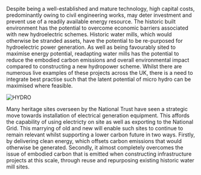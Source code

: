 
Despite being a well-established and mature technology, high capital costs, predominantly owing to civil engineering works, may deter investment and prevent use of a readily available energy resource. The historic built environment has the potential to overcome economic barriers associated with new hydroelectric schemes. Historic water mills, which would otherwise be stranded assets, have the potential to be re-purposed for hydroelectric power generation. As well as being favourably sited to maximise energy potential, readapting water mills has the potential to reduce the embodied carbon emissions and overall environmental impact compared to constructing a new hydropower scheme. Whilst there are numerous live examples of these projects across the UK, there is a need to integrate best practise such that the latent potential of micro hydro can be maximised where feasible.  

![HYDRO](https://amadkayani.github.io/hydro.jpg)

Many heritage sites overseen by the National Trust have seen a strategic move towards installation of electrical generation equipment. This affords the capability of using electricty on site as well as exporting to the National Grid. This marrying of old and new will enable such sites to continue to remain relevant whilst supporting a lower carbon future in two ways. Firstly, by delivering clean energy, which offsets carbon emissions that would otherwise be generated. Secondly, it almost completely overcomes the issue of embodied carbon that is emitted when constructing infrastructure projects at this scale, through reuse and repurposing existing historic water mill sites. 


